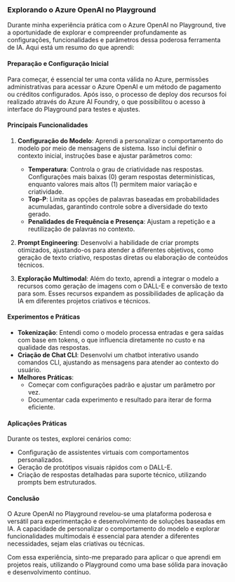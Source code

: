 ### Explorando o Azure OpenAI no Playground

Durante minha experiência prática com o Azure OpenAI no Playground, tive a oportunidade de explorar e compreender profundamente as configurações, funcionalidades e parâmetros dessa poderosa ferramenta de IA. Aqui está um resumo do que aprendi:

#### **Preparação e Configuração Inicial**

Para começar, é essencial ter uma conta válida no Azure, permissões administrativas para acessar o Azure OpenAI e um método de pagamento ou créditos configurados. Após isso, o processo de deploy dos recursos foi realizado através do Azure AI Foundry, o que possibilitou o acesso à interface do Playground para testes e ajustes.

#### **Principais Funcionalidades**

1. **Configuração do Modelo**: Aprendi a personalizar o comportamento do modelo por meio de mensagens de sistema. Isso inclui definir o contexto inicial, instruções base e ajustar parâmetros como:

   - **Temperatura**: Controla o grau de criatividade nas respostas. Configurações mais baixas (0) geram respostas determinísticas, enquanto valores mais altos (1) permitem maior variação e criatividade.
   - **Top-P**: Limita as opções de palavras baseadas em probabilidades acumuladas, garantindo controle sobre a diversidade do texto gerado.
   - **Penalidades de Frequência e Presença**: Ajustam a repetição e a reutilização de palavras no contexto.

2. **Prompt Engineering**: Desenvolvi a habilidade de criar prompts otimizados, ajustando-os para atender a diferentes objetivos, como geração de texto criativo, respostas diretas ou elaboração de conteúdos técnicos.

3. **Exploração Multimodal**: Além do texto, aprendi a integrar o modelo a recursos como geração de imagens com o DALL-E e conversão de texto para som. Esses recursos expandem as possibilidades de aplicação da IA em diferentes projetos criativos e técnicos.

#### **Experimentos e Práticas**

- **Tokenização**: Entendi como o modelo processa entradas e gera saídas com base em tokens, o que influencia diretamente no custo e na qualidade das respostas.
- **Criação de Chat CLI**: Desenvolvi um chatbot interativo usando comandos CLI, ajustando as mensagens para atender ao contexto do usuário.
- **Melhores Práticas**:
  - Começar com configurações padrão e ajustar um parâmetro por vez.
  - Documentar cada experimento e resultado para iterar de forma eficiente.

#### **Aplicações Práticas**

Durante os testes, explorei cenários como:

- Configuração de assistentes virtuais com comportamentos personalizados.
- Geração de protótipos visuais rápidos com o DALL-E.
- Criação de respostas detalhadas para suporte técnico, utilizando prompts bem estruturados.

#### **Conclusão**

O Azure OpenAI no Playground revelou-se uma plataforma poderosa e versátil para experimentação e desenvolvimento de soluções baseadas em IA. A capacidade de personalizar o comportamento do modelo e explorar funcionalidades multimodais é essencial para atender a diferentes necessidades, sejam elas criativas ou técnicas.

Com essa experiência, sinto-me preparado para aplicar o que aprendi em projetos reais, utilizando o Playground como uma base sólida para inovação e desenvolvimento contínuo.
